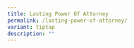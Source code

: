 ```yaml
---
title: Lasting Power Of Attorney
permalink: /lasting-power-of-attorney/
variant: tiptap
description: ""
---
```

